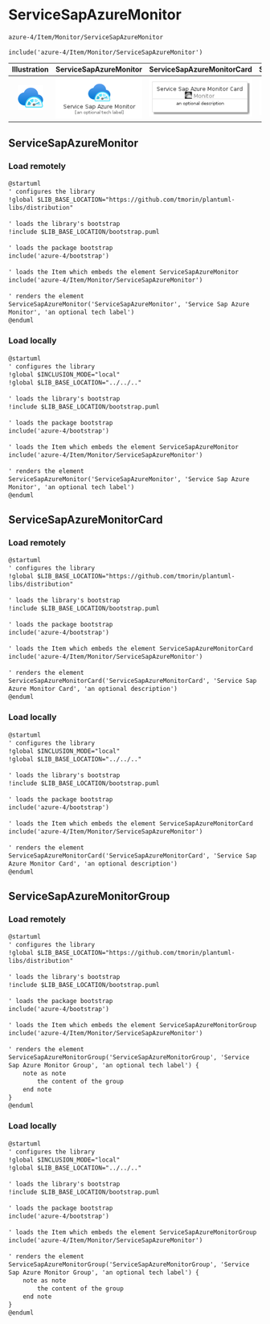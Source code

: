 # ServiceSapAzureMonitor


```text
azure-4/Item/Monitor/ServiceSapAzureMonitor
```

```text
include('azure-4/Item/Monitor/ServiceSapAzureMonitor')
```



| Illustration | ServiceSapAzureMonitor | ServiceSapAzureMonitorCard | ServiceSapAzureMonitorGroup |
| :---: | :---: | :---: | :---: |
| ![illustration for Illustration](../../../azure-4/Item/Monitor/ServiceSapAzureMonitor.png) | ![illustration for ServiceSapAzureMonitor](../../../azure-4/Item/Monitor/ServiceSapAzureMonitor.Local.png) | ![illustration for ServiceSapAzureMonitorCard](../../../azure-4/Item/Monitor/ServiceSapAzureMonitorCard.Local.png) | ![illustration for ServiceSapAzureMonitorGroup](../../../azure-4/Item/Monitor/ServiceSapAzureMonitorGroup.Local.png) |




## ServiceSapAzureMonitor

### Load remotely
```plantuml
@startuml
' configures the library
!global $LIB_BASE_LOCATION="https://github.com/tmorin/plantuml-libs/distribution"

' loads the library's bootstrap
!include $LIB_BASE_LOCATION/bootstrap.puml

' loads the package bootstrap
include('azure-4/bootstrap')

' loads the Item which embeds the element ServiceSapAzureMonitor
include('azure-4/Item/Monitor/ServiceSapAzureMonitor')

' renders the element
ServiceSapAzureMonitor('ServiceSapAzureMonitor', 'Service Sap Azure Monitor', 'an optional tech label')
@enduml
```

### Load locally
```plantuml
@startuml
' configures the library
!global $INCLUSION_MODE="local"
!global $LIB_BASE_LOCATION="../../.."

' loads the library's bootstrap
!include $LIB_BASE_LOCATION/bootstrap.puml

' loads the package bootstrap
include('azure-4/bootstrap')

' loads the Item which embeds the element ServiceSapAzureMonitor
include('azure-4/Item/Monitor/ServiceSapAzureMonitor')

' renders the element
ServiceSapAzureMonitor('ServiceSapAzureMonitor', 'Service Sap Azure Monitor', 'an optional tech label')
@enduml
```

## ServiceSapAzureMonitorCard

### Load remotely
```plantuml
@startuml
' configures the library
!global $LIB_BASE_LOCATION="https://github.com/tmorin/plantuml-libs/distribution"

' loads the library's bootstrap
!include $LIB_BASE_LOCATION/bootstrap.puml

' loads the package bootstrap
include('azure-4/bootstrap')

' loads the Item which embeds the element ServiceSapAzureMonitorCard
include('azure-4/Item/Monitor/ServiceSapAzureMonitor')

' renders the element
ServiceSapAzureMonitorCard('ServiceSapAzureMonitorCard', 'Service Sap Azure Monitor Card', 'an optional description')
@enduml
```

### Load locally
```plantuml
@startuml
' configures the library
!global $INCLUSION_MODE="local"
!global $LIB_BASE_LOCATION="../../.."

' loads the library's bootstrap
!include $LIB_BASE_LOCATION/bootstrap.puml

' loads the package bootstrap
include('azure-4/bootstrap')

' loads the Item which embeds the element ServiceSapAzureMonitorCard
include('azure-4/Item/Monitor/ServiceSapAzureMonitor')

' renders the element
ServiceSapAzureMonitorCard('ServiceSapAzureMonitorCard', 'Service Sap Azure Monitor Card', 'an optional description')
@enduml
```

## ServiceSapAzureMonitorGroup

### Load remotely
```plantuml
@startuml
' configures the library
!global $LIB_BASE_LOCATION="https://github.com/tmorin/plantuml-libs/distribution"

' loads the library's bootstrap
!include $LIB_BASE_LOCATION/bootstrap.puml

' loads the package bootstrap
include('azure-4/bootstrap')

' loads the Item which embeds the element ServiceSapAzureMonitorGroup
include('azure-4/Item/Monitor/ServiceSapAzureMonitor')

' renders the element
ServiceSapAzureMonitorGroup('ServiceSapAzureMonitorGroup', 'Service Sap Azure Monitor Group', 'an optional tech label') {
    note as note
        the content of the group
    end note
}
@enduml
```

### Load locally
```plantuml
@startuml
' configures the library
!global $INCLUSION_MODE="local"
!global $LIB_BASE_LOCATION="../../.."

' loads the library's bootstrap
!include $LIB_BASE_LOCATION/bootstrap.puml

' loads the package bootstrap
include('azure-4/bootstrap')

' loads the Item which embeds the element ServiceSapAzureMonitorGroup
include('azure-4/Item/Monitor/ServiceSapAzureMonitor')

' renders the element
ServiceSapAzureMonitorGroup('ServiceSapAzureMonitorGroup', 'Service Sap Azure Monitor Group', 'an optional tech label') {
    note as note
        the content of the group
    end note
}
@enduml
```


